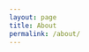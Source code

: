 ```yaml
---
layout: page
title: About
permalink: /about/
---
```



<!-- ### Contact me -->

[](
[kou@onetime.top](mailto:kou@onetime.top)
)